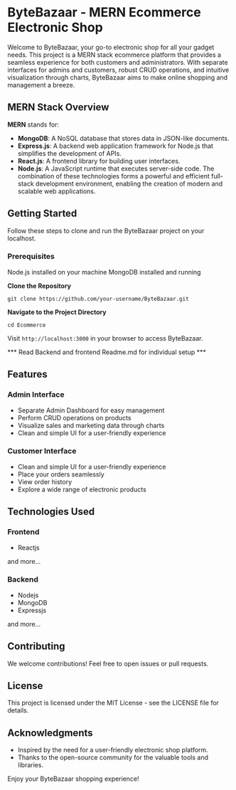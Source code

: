 
# ByteBazaar - MERN Ecommerce Electronic Shop

Welcome to ByteBazaar, your go-to electronic shop for all your gadget needs. This project is a MERN stack ecommerce platform that provides a seamless experience for both customers and administrators. With separate interfaces for admins and customers, robust CRUD operations, and intuitive visualization through charts, ByteBazaar aims to make online shopping and management a breeze.

## MERN Stack Overview

__MERN__ stands for:

- __MongoDB__: A NoSQL database that stores data in JSON-like documents.
- __Express.js__: A backend web application framework for Node.js that simplifies the development of APIs.
- __React.js__: A frontend library for building user interfaces.
- __Node.js__: A JavaScript runtime that executes server-side code.
The combination of these technologies forms a powerful and efficient full-stack development environment, enabling the creation of modern and scalable web applications.

## Getting Started

Follow these steps to clone and run the ByteBazaar project on your localhost.

### Prerequisites
Node.js installed on your machine
MongoDB installed and running


__Clone the Repository__

```
git clone https://github.com/your-username/ByteBazaar.git

```

__Navigate to the Project Directory__

```
cd Ecommerce
```

Visit `http://localhost:3000` in your browser to access ByteBazaar.


*** Read Backend and frontend Readme.md for individual setup ***


## Features

### Admin Interface
- Separate Admin Dashboard for easy management
- Perform CRUD operations on products
- Visualize sales and marketing data through charts
- Clean and simple UI for a user-friendly experience

### Customer Interface
- Clean and simple UI for a user-friendly experience
- Place your orders seamlessly
- View order history
- Explore a wide range of electronic products


## Technologies Used

### Frontend
- Reactjs


and more...

### Backend
- Nodejs
- MongoDB
- Expressjs

and more...


## Contributing
We welcome contributions! Feel free to open issues or pull requests.

## License
This project is licensed under the MIT License - see the LICENSE file for details.

## Acknowledgments
- Inspired by the need for a user-friendly electronic shop platform.
- Thanks to the open-source community for the valuable tools and libraries.


Enjoy your ByteBazaar shopping experience!
